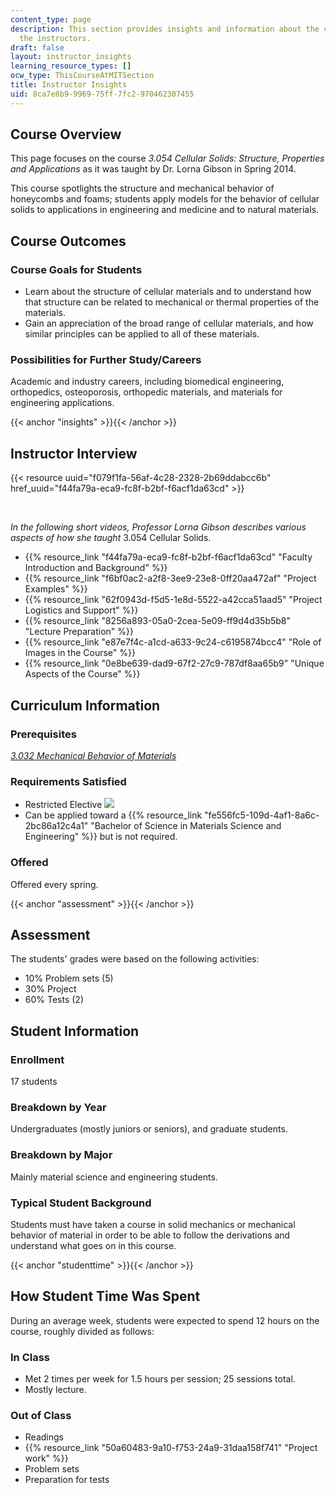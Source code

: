 ```yaml
---
content_type: page
description: This section provides insights and information about the course from
  the instructors.
draft: false
layout: instructor_insights
learning_resource_types: []
ocw_type: ThisCourseAtMITSection
title: Instructor Insights
uid: 8ca7e8b9-9969-75ff-7fc2-970462307455
---
```

## Course Overview

This page focuses on the course *3.054 Cellular Solids: Structure, Properties and Applications* as it was taught by Dr. Lorna Gibson in Spring 2014.

This course spotlights the structure and mechanical behavior of honeycombs and foams; students apply models for the behavior of cellular solids to applications in engineering and medicine and to natural materials.

## Course Outcomes

### Course Goals for Students

- Learn about the structure of cellular materials and to understand how that structure can be related to mechanical or thermal properties of the materials.
- Gain an appreciation of the broad range of cellular materials, and how similar principles can be applied to all of these materials.

### Possibilities for Further Study/Careers

Academic and industry careers, including biomedical engineering, orthopedics, osteoporosis, orthopedic materials, and materials for engineering applications.

{{< anchor "insights" >}}{{< /anchor >}}

## Instructor Interview

{{< resource uuid="f079f1fa-56af-4c28-2328-2b69ddabcc6b" href_uuid="f44fa79a-eca9-fc8f-b2bf-f6acf1da63cd" >}}

 

*In the following short videos, Professor Lorna Gibson describes various aspects of how she taught* 3.054 Cellular Solids.

- {{% resource_link "f44fa79a-eca9-fc8f-b2bf-f6acf1da63cd" "Faculty Introduction and Background" %}}
- {{% resource_link "f6bf0ac2-a2f8-3ee9-23e8-0ff20aa472af" "Project Examples" %}}
- {{% resource_link "62f0943d-f5d5-1e8d-5522-a42cca51aad5" "Project Logistics and Support" %}}
- {{% resource_link "8256a893-05a0-2cea-5e09-ff9d4d35b5b8" "Lecture Preparation" %}}
- {{% resource_link "e87e7f4c-a1cd-a633-9c24-c6195874bcc4" "Role of Images in the Course" %}}
- {{% resource_link "0e8be639-dad9-67f2-27c9-787df8aa65b9" "Unique Aspects of the Course" %}}

## Curriculum Information

### Prerequisites

[*3.032 Mechanical Behavior of Materials*](/courses/3-032-mechanical-behavior-of-materials-fall-2007)

### Requirements Satisfied

- Restricted Elective ![](/images/educator/icon-question-rest.png)
- Can be applied toward a {{% resource_link "fe556fc5-109d-4af1-8a6c-2bc86a12c4a1" "Bachelor of Science in Materials Science and Engineering" %}} but is not required.

### Offered

Offered every spring.

{{< anchor "assessment" >}}{{< /anchor >}}

## Assessment

The students' grades were based on the following activities:

- 10% Problem sets (5)
- 30% Project
- 60% Tests (2)

## Student Information

### Enrollment

17 students

### Breakdown by Year

Undergraduates (mostly juniors or seniors), and graduate students.

### Breakdown by Major

Mainly material science and engineering students.

### Typical Student Background

Students must have taken a course in solid mechanics or mechanical behavior of material in order to be able to follow the derivations and understand what goes on in this course.

{{< anchor "studenttime" >}}{{< /anchor >}}

## How Student Time Was Spent

During an average week, students were expected to spend 12 hours on the course, roughly divided as follows:

### In Class

- Met 2 times per week for 1.5 hours per session; 25 sessions total.
- Mostly lecture.

### Out of Class

- Readings
- {{% resource_link "50a60483-9a10-f753-24a9-31daa158f741" "Project work" %}}
- Problem sets
- Preparation for tests